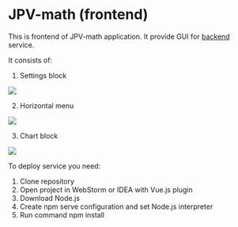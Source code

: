 # JPV-math (frontend)
This is frontend of JPV-math application. It provide GUI for <a href="https://github.com/ereborDeveloper">backend</a> service.

It consists of:
1. Settings block
<img src = "https://sun9-67.userapi.com/d6c6C0pgF7xIp8-Jbzib-MBktqIdpQoM1wJb8Q/JT2qOifVM_Y.jpg" />

2. Horizontal menu
<img src = "https://sun9-11.userapi.com/zmmAXzlpnQtnN0ZNM0fnd39t4sk5ziqn9pCjdw/ir1h_-zBIRA.jpg" />

3. Chart block
<img src = "https://sun9-22.userapi.com/FQT5WJLMHX-ogQUMRljRVG22xl40B0qTVRirGw/NjBNEZUYeQo.jpg" />

To deploy service you need:
1. Clone repository
2. Open project in WebStorm or IDEA with Vue.js plugin
3. Download Node.js
4. Create npm serve configuration and set Node.js interpreter
5. Run command npm install
